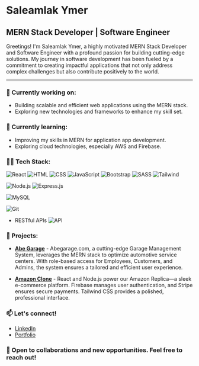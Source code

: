 # Saleamlak Ymer

## MERN Stack Developer | Software Engineer

Greetings! I'm Saleamlak Ymer, a highly motivated MERN Stack Developer and Software Engineer with a profound passion for building cutting-edge solutions. My journey in software development has been fueled by a commitment to creating impactful applications that not only address complex challenges but also contribute positively to the world.

---

### 🔭 Currently working on:
- Building scalable and efficient web applications using the MERN stack.
- Exploring new technologies and frameworks to enhance my skill set.

### 🌱 Currently learning:
- Improving my skills in MERN for application app development.
- Exploring cloud technologies, especially AWS and Firebase.

### 👨‍💻 Tech Stack:
![React](https://img.icons8.com/plasticine/24/000000/react.png)
  ![HTML](https://img.icons8.com/color/24/000000/html-5.png)
 ![CSS](https://img.icons8.com/color/24/000000/css3.png)
 ![JavaScript](https://img.icons8.com/color/24/000000/javascript.png)
![Bootstrap](https://img.icons8.com/color/24/000000/bootstrap.png)
![SASS](https://img.icons8.com/color/24/000000/sass.png)
 ![Tailwind](https://static-00.iconduck.com/assets.00/tailwind-css-icon-512x307-1v56l8ed.png)
  
 ![Node.js](https://img.icons8.com/color/24/000000/nodejs.png)
 ![Express.js](https://img.icons8.com/ios/24/000000/express.png)
  

![MySQL](https://img.icons8.com/ios/24/000000/mysql-logo.png)
  

 ![Git](https://img.icons8.com/color/24/000000/git.png)
  - RESTful APIs ![API](https://img.icons8.com/fluent/24/000000/api-settings.png)

### 🚀 Projects:
- **[Abe Garage](https://www.abegarageexpress.com)** - Abegarage.com, a cutting-edge Garage Management System, leverages the MERN stack to optimize automotive service centers. With role-based access for Employees, Customers, and Admins, the system ensures a tailored and efficient user experience.
  
- **[Amazon Clone](https://fifth-base-398400.web.app/)** - React and Node.js power our Amazon Replica—a sleek e-commerce platform. Firebase manages user authentication, and Stripe ensures secure payments. Tailwind CSS provides a polished, professional interface.

### 📫 Let's connect!
- [LinkedIn](https://www.linkedin.com/in/saleamlakendrias/)
- [Portfolio](https://saleamlakendrias.com/)

### 🤝 Open to collaborations and new opportunities. Feel free to reach out!
